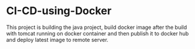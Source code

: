 # CI-CD-using-Docker
This project is building the java project, build docker image after the build with tomcat running on docker container and then publish it to docker hub and deploy latest image to remote server.

